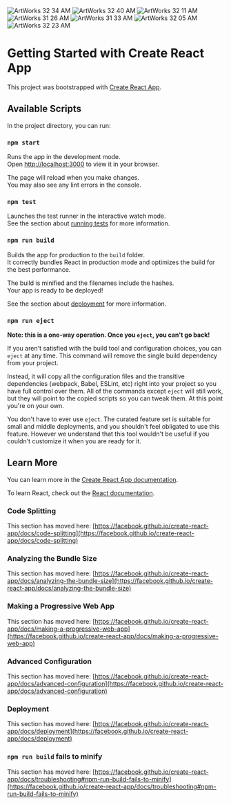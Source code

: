 ![ArtWorks 32 34 AM](https://github.com/Violetcv/MetMuseumArtwork/assets/97514667/433f17df-bcb3-48bb-8c09-d55a104cecf3)
![ArtWorks 32 40 AM](https://github.com/Violetcv/MetMuseumArtwork/assets/97514667/6410724a-7538-4fd0-b199-8c54bfd4c2da)
![ArtWorks 32 11 AM](https://github.com/Violetcv/MetMuseumArtwork/assets/97514667/6b1fe23a-e822-4543-84c4-e4e67e4b5cba)
![ArtWorks 31 26 AM](https://github.com/Violetcv/MetMuseumArtwork/assets/97514667/b5fdba79-0175-4b37-8b1d-79d59f68b0da)
![ArtWorks 31 33 AM](https://github.com/Violetcv/MetMuseumArtwork/assets/97514667/9142426d-3378-4ad3-a899-a481a2c43090)
![ArtWorks 32 05 AM](https://github.com/Violetcv/MetMuseumArtwork/assets/97514667/55b433c4-3262-42ad-9960-c0e7d5535cb9)
![ArtWorks 32 23 AM](https://github.com/Violetcv/MetMuseumArtwork/assets/97514667/bd256ad8-f14a-4edc-8e16-4964bd7e3519)

# Getting Started with Create React App

This project was bootstrapped with [Create React App](https://github.com/facebook/create-react-app).

## Available Scripts

In the project directory, you can run:

### `npm start`

Runs the app in the development mode.\
Open [http://localhost:3000](http://localhost:3000) to view it in your browser.

The page will reload when you make changes.\
You may also see any lint errors in the console.

### `npm test`

Launches the test runner in the interactive watch mode.\
See the section about [running tests](https://facebook.github.io/create-react-app/docs/running-tests) for more information.

### `npm run build`

Builds the app for production to the `build` folder.\
It correctly bundles React in production mode and optimizes the build for the best performance.

The build is minified and the filenames include the hashes.\
Your app is ready to be deployed!

See the section about [deployment](https://facebook.github.io/create-react-app/docs/deployment) for more information.

### `npm run eject`

**Note: this is a one-way operation. Once you `eject`, you can't go back!**

If you aren't satisfied with the build tool and configuration choices, you can `eject` at any time. This command will remove the single build dependency from your project.

Instead, it will copy all the configuration files and the transitive dependencies (webpack, Babel, ESLint, etc) right into your project so you have full control over them. All of the commands except `eject` will still work, but they will point to the copied scripts so you can tweak them. At this point you're on your own.

You don't have to ever use `eject`. The curated feature set is suitable for small and middle deployments, and you shouldn't feel obligated to use this feature. However we understand that this tool wouldn't be useful if you couldn't customize it when you are ready for it.

## Learn More

You can learn more in the [Create React App documentation](https://facebook.github.io/create-react-app/docs/getting-started).

To learn React, check out the [React documentation](https://reactjs.org/).

### Code Splitting

This section has moved here: [https://facebook.github.io/create-react-app/docs/code-splitting](https://facebook.github.io/create-react-app/docs/code-splitting)

### Analyzing the Bundle Size

This section has moved here: [https://facebook.github.io/create-react-app/docs/analyzing-the-bundle-size](https://facebook.github.io/create-react-app/docs/analyzing-the-bundle-size)

### Making a Progressive Web App

This section has moved here: [https://facebook.github.io/create-react-app/docs/making-a-progressive-web-app](https://facebook.github.io/create-react-app/docs/making-a-progressive-web-app)

### Advanced Configuration

This section has moved here: [https://facebook.github.io/create-react-app/docs/advanced-configuration](https://facebook.github.io/create-react-app/docs/advanced-configuration)

### Deployment

This section has moved here: [https://facebook.github.io/create-react-app/docs/deployment](https://facebook.github.io/create-react-app/docs/deployment)

### `npm run build` fails to minify

This section has moved here: [https://facebook.github.io/create-react-app/docs/troubleshooting#npm-run-build-fails-to-minify](https://facebook.github.io/create-react-app/docs/troubleshooting#npm-run-build-fails-to-minify)
